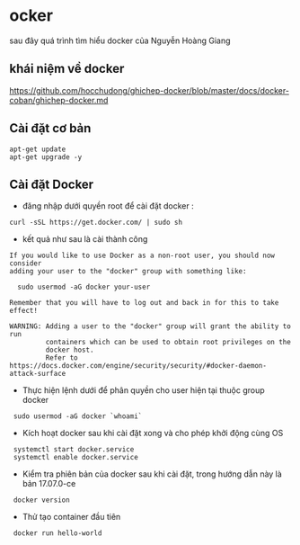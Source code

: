 # ocker
sau đây quá trình tìm hiểu docker của Nguyễn Hoàng Giang

## khái niệm về docker 
https://github.com/hocchudong/ghichep-docker/blob/master/docs/docker-coban/ghichep-docker.md

## Cài đặt cơ bản
 ``` 
 apt-get update
 apt-get upgrade -y
 ```
 ## Cài đặt Docker
 - đăng nhập dưới quyền root để cài đặt docker :
 ```
 curl -sSL https://get.docker.com/ | sudo sh
 ```
- kết quả như sau là cài thành công
```
If you would like to use Docker as a non-root user, you should now consider
adding your user to the "docker" group with something like:

  sudo usermod -aG docker your-user

Remember that you will have to log out and back in for this to take effect!

WARNING: Adding a user to the "docker" group will grant the ability to run
         containers which can be used to obtain root privileges on the
         docker host.
         Refer to https://docs.docker.com/engine/security/security/#docker-daemon-attack-surface
```
- Thực hiện lệnh dưới để phân quyền cho user hiện tại thuộc group docker
```
 sudo usermod -aG docker `whoami`
```
- Kích hoạt docker sau khi cài đặt xong và cho phép khởi động cùng OS
```
 systemctl start docker.service
 systemctl enable docker.service
```
- Kiểm tra phiên bản của docker sau khi cài đặt, trong hướng dẫn này là bản 17.07.0-ce
```
 docker version
```

- Thử tạo container đầu tiên
```
 docker run hello-world
 ``` 
 
